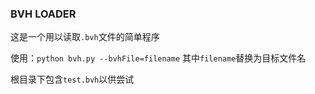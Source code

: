 ### BVH LOADER

这是一个用以读取`.bvh`文件的简单程序

使用：`python bvh.py --bvhFile=filename`
其中`filename`替换为目标文件名

根目录下包含`test.bvh`以供尝试
